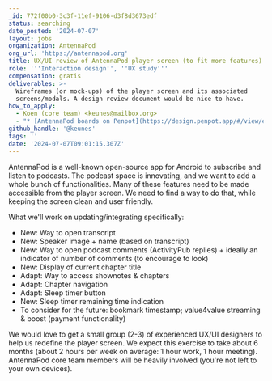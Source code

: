 ```yaml
---
_id: 772f00b0-3c3f-11ef-9106-d3f8d3673edf
status: searching
date_posted: '2024-07-07'
layout: jobs
organization: AntennaPod
org_url: 'https://antennapod.org'
title: UX/UI review of AntennaPod player screen (to fit more features)
role: '''Interaction design'', ''UX study'''
compensation: gratis
deliverables: >-
  Wireframes (or mock-ups) of the player screen and its associated
  screens/modals. A design review document would be nice to have.
how_to_apply:
  - Koen (core team) <keunes@mailbox.org>
  - "* [AntennaPod boards on Penpot](https://design.penpot.app/#/view/e357a320-7535-11eb-8a88-eb0147e048f5?page-id=e201506d-307a-8087-8001-e71a1e8c0995&section=interactions&index=0&share-id=502c5b43-61ea-81d3-8004-9e5139b032b1)\r\n* [2021 proposal for play screen design changes](https://forum.antennapod.org/t/user-feedback-swipe-navigation-from-player-screen-2-3-beta/1119) (excluding the new features we need to consider now)"
github_handle: '@keunes'
tags: ''
date: '2024-07-07T09:01:15.307Z'
---
```

AntennaPod is a well-known open-source app for Android to subscribe and listen to podcasts. The podcast space is innovating, and we want to add a whole bunch of functionalities. Many of these features need to be made accessible from the player screen. We need to find a way to do that, while keeping the screen clean and user friendly.

What we'll work on updating/integrating specifically:
* New: Way to open transcript
* New: Speaker image + name (based on transcript)
* New: Way to open podcast comments (ActivityPub replies) + ideally an indicator of number of comments (to encourage to look)
* New: Display of current chapter title
* Adapt: Way to access shownotes & chapters
* Adapt: Chapter navigation
* Adapt: Sleep timer button
* New: Sleep timer remaining time indication
* To consider for the future: bookmark timestamp; value4value streaming & boost (payment functionality)

We would love to get a small group (2-3) of experienced UX/UI designers to help us redefine the player screen. We expect this exercise to take about 6 months (about 2 hours per week on average: 1 hour work, 1 hour meeting). AntennaPod core team members will be heavily involved (you're not left to your own devices).
